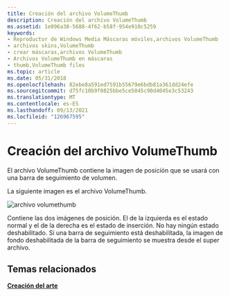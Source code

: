 ```yaml
---
title: Creación del archivo VolumeThumb
description: Creación del archivo VolumeThumb
ms.assetid: 1e096a38-5688-4f62-b58f-954e910c5259
keywords:
- Reproductor de Windows Media Máscaras móviles,archivos VolumeThumb
- archivos skins,VolumeThumb
- crear máscaras,archivos VolumeThumb
- Archivos VolumeThumb en máscaras
- thumb,VolumeThumb files
ms.topic: article
ms.date: 05/31/2018
ms.openlocfilehash: 82ebe8a591ed7591b55679e6bdb81a361dd24efe
ms.sourcegitcommit: d75fc10b9f0825bbe5ce5045c90d4045e3c53243
ms.translationtype: MT
ms.contentlocale: es-ES
ms.lasthandoff: 09/13/2021
ms.locfileid: "126967595"
---
```

# <a name="creating-the-volumethumb-file"></a>Creación del archivo VolumeThumb

El archivo VolumeThumb contiene la imagen de posición que se usará con una barra de seguimiento de volumen.

La siguiente imagen es el archivo VolumeThumb.

![archivo volumethumb](images/ceswmvol.png)

Contiene las dos imágenes de posición. El de la izquierda es el estado normal y el de la derecha es el estado de inserción. No hay ningún estado deshabilitado. Si una barra de seguimiento está deshabilitada, la imagen de fondo deshabilitada de la barra de seguimiento se muestra desde el super archivo.

## <a name="related-topics"></a>Temas relacionados

<dl> <dt>

[**Creación del arte**](creating-the-art.md)
</dt> </dl>

 

 





